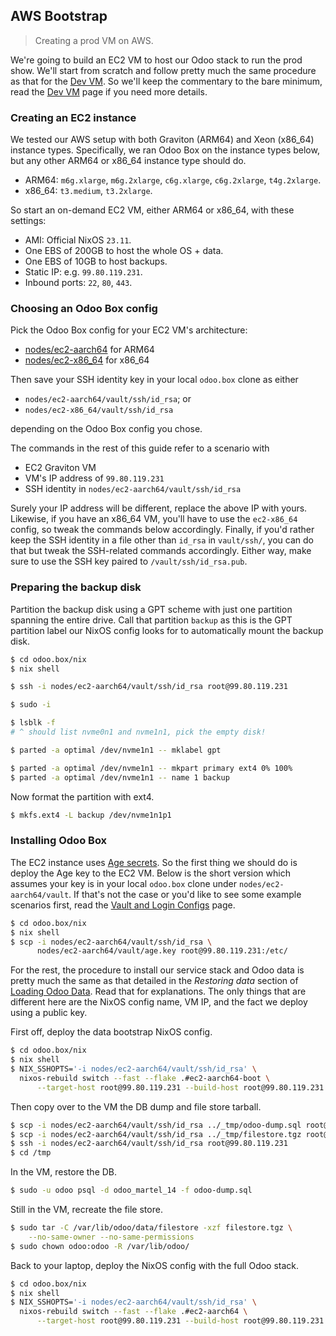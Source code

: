 AWS Bootstrap
-------------
> Creating a prod VM on AWS.

We're going to build an EC2 VM to host our Odoo stack to run the
prod show. We'll start from scratch and follow pretty much the same
procedure as that for the [Dev VM][devm]. So we'll keep the commentary
to the bare minimum, read the [Dev VM][devm] page if you need more
details.


### Creating an EC2 instance

We tested our AWS setup with both Graviton (ARM64) and Xeon (x86_64)
instance types. Specifically, we ran Odoo Box on the instance types
below, but any other ARM64 or x86_64 instance type should do.
- ARM64: `m6g.xlarge`, `m6g.2xlarge`, `c6g.xlarge`, `c6g.2xlarge`,
  `t4g.2xlarge`.
- x86_64: `t3.medium`, `t3.2xlarge`.

So start an on-demand EC2 VM, either ARM64 or x86_64, with these
settings:
- AMI: Official NixOS `23.11`.
- One EBS of 200GB to host the whole OS + data.
- One EBS of 10GB to host backups.
- Static IP: e.g. `99.80.119.231`.
- Inbound ports: `22`, `80`, `443`.


### Choosing an Odoo Box config

Pick the Odoo Box config for your EC2 VM's architecture:

- [nodes/ec2-aarch64][ec2-aarch64] for ARM64
- [nodes/ec2-x86_64][ec2-x86_64] for x86_64

Then save your SSH identity key in your local `odoo.box` clone as
either
- `nodes/ec2-aarch64/vault/ssh/id_rsa`; or
- `nodes/ec2-x86_64/vault/ssh/id_rsa`

depending on the Odoo Box config you chose.

The commands in the rest of this guide refer to a scenario with
- EC2 Graviton VM
- VM's IP address of `99.80.119.231`
- SSH identity in `nodes/ec2-aarch64/vault/ssh/id_rsa`

Surely your IP address will be different, replace the above IP with
yours. Likewise, if you have an x86_64 VM, you'll have to use the
`ec2-x86_64` config, so tweak the commands below accordingly. Finally,
if you'd rather keep the SSH identity in a file other than `id_rsa`
in `vault/ssh/`, you can do that but tweak the SSH-related commands
accordingly. Either way, make sure to use the SSH key paired to
`/vault/ssh/id_rsa.pub`.


### Preparing the backup disk

Partition the backup disk using a GPT scheme with just one partition
spanning the entire drive. Call that partition `backup` as this is
the GPT partition label our NixOS config looks for to automatically
mount the backup disk.

```bash
$ cd odoo.box/nix
$ nix shell

$ ssh -i nodes/ec2-aarch64/vault/ssh/id_rsa root@99.80.119.231

$ sudo -i

$ lsblk -f
# ^ should list nvme0n1 and nvme1n1, pick the empty disk!

$ parted -a optimal /dev/nvme1n1 -- mklabel gpt

$ parted -a optimal /dev/nvme1n1 -- mkpart primary ext4 0% 100%
$ parted -a optimal /dev/nvme1n1 -- name 1 backup
```

Now format the partition with ext4.

```bash
$ mkfs.ext4 -L backup /dev/nvme1n1p1
```


### Installing Odoo Box

The EC2 instance uses [Age secrets][vault]. So the first thing we
should do is deploy the Age key to the EC2 VM. Below is the short
version which assumes your key is in your local `odoo.box` clone
under `nodes/ec2-aarch64/vault`. If that's not the case or you'd
like to see some example scenarios first, read the [Vault and Login
Configs][vault-eg] page.

```bash
$ cd odoo.box/nix
$ nix shell
$ scp -i nodes/ec2-aarch64/vault/ssh/id_rsa \
      nodes/ec2-aarch64/vault/age.key root@99.80.119.231:/etc/
```

For the rest, the procedure to install our service stack and Odoo
data is pretty much the same as that detailed in the *Restoring data*
section of [Loading Odoo Data][odoo-data]. Read that for explanations.
The only things that are different here are the NixOS config name,
VM IP, and the fact we deploy using a public key.

First off, deploy the data bootstrap NixOS config.

```bash
$ cd odoo.box/nix
$ nix shell
$ NIX_SSHOPTS='-i nodes/ec2-aarch64/vault/ssh/id_rsa' \
  nixos-rebuild switch --fast --flake .#ec2-aarch64-boot \
      --target-host root@99.80.119.231 --build-host root@99.80.119.231
```

Then copy over to the VM the DB dump and file store tarball.

```bash
$ scp -i nodes/ec2-aarch64/vault/ssh/id_rsa ../_tmp/odoo-dump.sql root@99.80.119.231:/tmp/
$ scp -i nodes/ec2-aarch64/vault/ssh/id_rsa ../_tmp/filestore.tgz root@99.80.119.231:/tmp/
$ ssh -i nodes/ec2-aarch64/vault/ssh/id_rsa root@99.80.119.231
$ cd /tmp
```

In the VM, restore the DB.

```bash
$ sudo -u odoo psql -d odoo_martel_14 -f odoo-dump.sql
```

Still in the VM, recreate the file store.

```bash
$ sudo tar -C /var/lib/odoo/data/filestore -xzf filestore.tgz \
    --no-same-owner --no-same-permissions
$ sudo chown odoo:odoo -R /var/lib/odoo/
```

Back to your laptop, deploy the NixOS config with the full Odoo
stack.

```bash
$ cd odoo.box/nix
$ nix shell
$ NIX_SSHOPTS='-i nodes/ec2-aarch64/vault/ssh/id_rsa' \
  nixos-rebuild switch --fast --flake .#ec2-aarch64 \
      --target-host root@99.80.119.231 --build-host root@99.80.119.231
```




[devm]: ./dev-vm.md
[ec2-aarch64]: ../../nix/nodes/ec2-aarch64/
[ec2-x86_64]: ../../nix/nodes/ec2-x86_64/
[odoo-data]: ./odoo-data.md
[vault]: ../../nix/modules/vault/docs.md
[vault-eg]: ../vault-n-login/README.md
